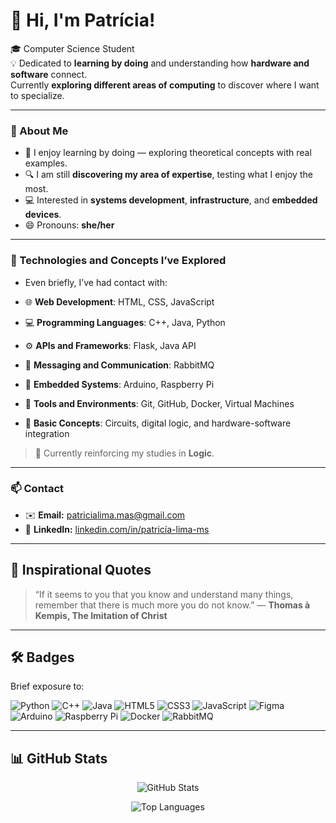 

<!--
**patriciaLMS/patriciaLMS** is a ✨ _special_ ✨ repository because its `README.md` (this file) appears on your GitHub profile.

Here are some ideas to get you started:

- 🔭 I’m currently working on ...
- 🌱 I’m currently learning ...
- 👯 I’m looking to collaborate on ...
- 🤔 I’m looking for help with ...
- 💬 Ask me about ...
- 📫 How to reach me: ...
- 😄 Pronouns: ...
- ⚡ Fun fact: ...
-->
<!--
**patriciaLMS/patriciaLMS** is a ✨ _special_ ✨ repository because its `README.md` (this file) appears on your GitHub profile.
-->

# 👋 Hi, I'm Patrícia!

🎓 Computer Science Student  
💡 Dedicated to **learning by doing** and understanding how **hardware and software** connect.  
Currently **exploring different areas of computing** to discover where I want to specialize.

---

### 🧭 About Me

- 🚀 I enjoy learning by doing — exploring theoretical concepts with real examples.  
- 🔍 I am still **discovering my area of expertise**, testing what I enjoy the most.  
- 💻 Interested in **systems development**, **infrastructure**, and **embedded devices**.  
- 😄 Pronouns: **she/her**

---

### 🧩 Technologies and Concepts I’ve Explored

- Even briefly, I’ve had contact with:

- 🌐 **Web Development**: HTML, CSS, JavaScript  
- 💻 **Programming Languages**: C++, Java, Python  
- ⚙️ **APIs and Frameworks**: Flask, Java API  
- 🧠 **Messaging and Communication**: RabbitMQ  
- 🔌 **Embedded Systems**: Arduino, Raspberry Pi  
- 🧰 **Tools and Environments**: Git, GitHub, Docker, Virtual Machines  
- 🔋 **Basic Concepts**: Circuits, digital logic, and hardware-software integration

> 🌱 Currently reinforcing my studies in **Logic**.

---

### 📫 Contact

- ✉️ **Email:** patricialima.mas@gmail.com  
- 💼 **LinkedIn:** [linkedin.com/in/patricía-lima-ms](https://www.linkedin.com/in/patricía-lima-ms)

---

## 📖 Inspirational Quotes

> “If it seems to you that you know and understand many things, remember that there is much more you do not know.” — **Thomas à Kempis, The Imitation of Christ**

---

## 🛠️ Badges

Brief exposure to:

![Python](https://img.shields.io/badge/Python-blue?style=flat-square&logo=python&logoColor=white)
![C++](https://img.shields.io/badge/C++-blue?style=flat-square&logo=c%2B%2B&logoColor=white)
![Java](https://img.shields.io/badge/Java-red?style=flat-square&logo=java&logoColor=white)
![HTML5](https://img.shields.io/badge/HTML5-orange?style=flat-square&logo=html5&logoColor=white)
![CSS3](https://img.shields.io/badge/CSS3-blue?style=flat-square&logo=css3&logoColor=white)
![JavaScript](https://img.shields.io/badge/JavaScript-yellow?style=flat-square&logo=javascript&logoColor=black)
![Figma](https://img.shields.io/badge/Figma-pink?style=flat-square&logo=figma&logoColor=white)
![Arduino](https://img.shields.io/badge/Arduino-blue?style=flat-square&logo=arduino&logoColor=white)
![Raspberry Pi](https://img.shields.io/badge/Raspberry_Pi-red?style=flat-square&logo=raspberrypi&logoColor=white)
![Docker](https://img.shields.io/badge/Docker-2496ED?style=flat-square&logo=docker&logoColor=white)
![RabbitMQ](https://img.shields.io/badge/RabbitMQ-FF6600?style=flat-square&logo=rabbitmq&logoColor=white)

---

## 📊 GitHub Stats

<div align="center">

![GitHub Stats](https://github-readme-stats.vercel.app/api?username=patriciaLMS&show_icons=true&theme=radical)

![Top Languages](https://github-readme-stats.vercel.app/api/top-langs/?username=patriciaLMS&layout=compact&theme=radical)

</div>
